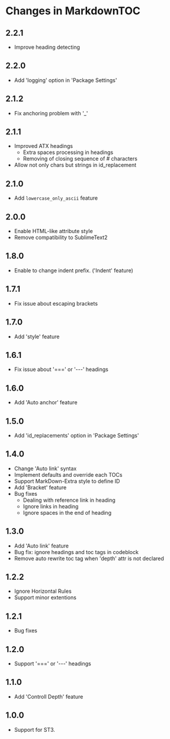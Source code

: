 Changes in MarkdownTOC
===========================

## 2.2.1

- Improve heading detecting

## 2.2.0

- Add 'logging' option in 'Package Settings'

## 2.1.2

- Fix anchoring problem with '_'

## 2.1.1

- Improved ATX headings
    - Extra spaces processing in headings
    - Removing of closing sequence of # characters
- Allow not only chars but strings in id_replacement

## 2.1.0

- Add `lowercase_only_ascii` feature

## 2.0.0

- Enable HTML-like attribute style
- Remove compatibility to SublimeText2

## 1.8.0

- Enable to change indent prefix. ('Indent' feature)

## 1.7.1

- Fix issue about escaping brackets

## 1.7.0

- Add 'style' feature

## 1.6.1

- Fix issue about '===' or '---' headings


## 1.6.0

- Add 'Auto anchor' feature


## 1.5.0

- Add 'id_replacements' option in 'Package Settings'

## 1.4.0

- Change 'Auto link' syntax
- Implement defaults and override each TOCs
- Support MarkDown-Extra style to define ID
- Add 'Bracket' feature
- Bug fixes
  - Dealing with reference link in heading
  - Ignore links in heading
  - Ignore spaces in the end of heading

## 1.3.0

- Add 'Auto link' feature
- Bug fix: ignore headings and toc tags in codeblock
- Remove auto rewrite toc tag when 'depth' attr is not declared

## 1.2.2

- Ignore Horizontal Rules
- Support minor extentions

## 1.2.1

- Bug fixes

## 1.2.0

- Support '===' or '---' headings

## 1.1.0

- Add 'Controll Depth' feature

## 1.0.0

- Support for ST3.